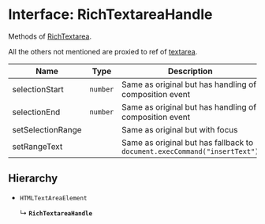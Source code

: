 # Interface: RichTextareaHandle

Methods of [RichTextarea](../API.md#richtextarea).

All the others not mentioned are proxied to ref of [textarea](https://developer.mozilla.org/en-US/docs/Web/API/HTMLTextAreaElement).

| Name              | Type     | Description                                                               |
| ----------------- | -------- | ------------------------------------------------------------------------- |
| selectionStart    | `number` | Same as original but has handling of composition event                    |
| selectionEnd      | `number` | Same as original but has handling of composition event                    |
| setSelectionRange |          | Same as original but with focus                                           |
| setRangeText      |          | Same as original but has fallback to `document.execCommand("insertText")` |

## Hierarchy

- `HTMLTextAreaElement`

  ↳ **`RichTextareaHandle`**
